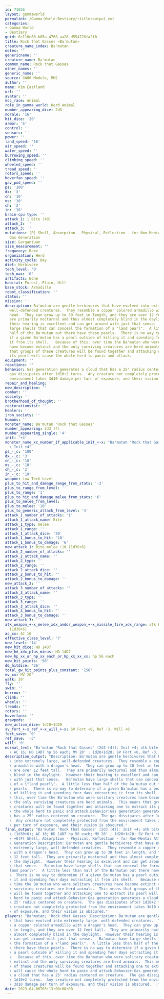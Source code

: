 ```yaml
---
id: 71036
layout: gammaworld
permalink: /Gamma-World-Bestiary/:title:output_ext
categories:
- Gamma World
- Bestiary
guid: 6c116e60-b05a-4768-aa28-d554726fa2f0
title: Rock that Gasses «Ba'mutan»
creature_name_index: Ba'mutan
notes: ''
genericname: ''
creature_name: Ba'mutan
common_name: Rock that Gasses
other_names: ''
generic_name: ''
source: GW06 Module, MM2
author: ''
name: Kim Eastland
url: ''
avatar: ''
mcc_race: Animal
role_in_gamma_world: Herd Animal
number_appearing_dice: 2d3
morale: '16'
hit_dice: '26'
armor: '6'
control: ''
sensors: ''
power: ''
land_speed: '16'
air_speed: ''
water_speed: ''
burrowing_speed: ''
climbing_speed: ''
wheeled_speed: ''
tread_speed: ''
rotors_speed: ''
hoverfan_speed: ''
gav_pod_speed: ''
ps: '100'
dx: '3'
cn: '10'
ms: '10'
ch: '2'
in: '10'
brain-cpu type: ''
attack_1: 1 Bite (40)
attack_2: ''
attack_3: ''
mutations: (P) Shell, Absorption - Physical, Reflection - for Non-Mental Attacks),
  Gas Generation
size: Gargantuan
size_measurement: ''
frequency: Rare
organization: Herd
activity_cycle: Day
diet: Herbivore
tech_level: '0'
tech_max: '0'
artifacts: None
habitat: Forest, Plain, Hill
base_stock: Armadillo
robot_classification: ''
status: ''
mission: ''
description: Ba'mutan are gentle herbivores that have evolved into extremely large,
  well-defended creatures.  They resemble a copper colored armadillo with a dragon's
  head.  They can grow up to 30 feet in length, and they are over 12 feet tall.  They
  are primarily nocturnal and thus almost completely blind in the daylight.  However
  their hearing is excellent and can get around with just that sense.   Ba'mutan have
  large shells that can conceal the formation of a "land pearl".  A little less than
  half of the Ba'mutan out there have these pearls.  There is no way to determine
  if a given Ba'mutan has a pearl outside of killing it and spending four days extracting
  it from its shell.   Because of this, over time the Ba'mutan who were solitary creatures
  have become extinct and the only surviving creatures are herd animals.  This means
  that groups of these creatures will be found together and attacking one to extract
  its pearl will cause the whole herd to panic and attack.
equipment: ''
reactions: ''
behavior: Gas generation generates a cloud that has a 25' radius centered on creature.  The
  gas dissipates after 1d10+2 turns.  Any creature not completely protected from the
  environment takes 3d10 damage per turn of exposure, and their vision is obscured.
repair_and_healing: ''
new_description: ''
combat: ''
society: ''
brotherhood_of_thought: ''
restorationsist: ''
healers: ''
iron_society: ''
humans: ''
monster_name: Ba'mutan 'Rock that Gasses'
number_appearing: 2d3 (4)
number_appearing_single: '4'
init: '+4'
monster_name_xx_number_if_applicable_init_+-x: "Ba'mutan 'Rock that Gasses' (2d3 (4)):\
  \ Init +4"
ps_-_c: '100'
dx_-_c: '3'
cn_-_c: '10'
ms_-_c: '10'
ch_-_c: '2'
in_-_c: '10'
weapon: Low Tech Level
plus_to_hit_and_damage_range_from_stats: '-3'
plus_to_range_from_level: ''
plus_to_range: '1'
plus_to_hit_and_damage_melee_from_stats: '6'
plus_to_melee_from_level: ''
plus_to_melee: '10'
plus_to_generic_attack_from_level: '4'
attack_1_number_of_attacks: '1'
attack_1_attack_name: Bite
attack_1_type: melee
attack_1_range: ''
attack_1_attack_dice: '30'
attack_1_bonus_to_hit: '10'
attack_1_bonus_to_damage: '6'
new_attack_1: Bite melee +10 (1d30+6)
attack_2_number_of_attacks: ''
attack_2_attack_name: ''
attack_2_type: ''
attack_2_range: ''
attack_2_attack_dice: ''
attack_2_bonus_to_hit: ''
attack_2_bonus_to_damage: ''
new_attack_2: ''
attack_3_number_of_attacks: ''
attack_3_attack_name: ''
attack_3_type: ''
attack_3_range: ''
attack_3_attack_dice: ''
attack_3_bonus_to_hit: ''
attack_3_bonus_to_damage: ''
new_attack_3: ''
atk_weapon_+-x_melee_xdx_andor_weapon_+-x_missile_fire_xdx_range: atk bite melee +10
  (1d30+6)
ac_xx: AC 16
effective_class_level: '7'
new_level: '14'
new_hit_dice: HD 14D7
new_hd_xdx_plus_minus: HD 14D7
new_hp_xx_or_hp_xx_each_or_hp_xx_xx_xx: hp 56 each
new_hit_points: '56'
d6_hitdice: '26'
total_gw_hit_points_plus_constant: '156'
mv_xx: MV 20'
walk: 20'
fly: ''
swim: ''
burrow: ''
climb: ''
wheels: ''
treads: ''
rotors: ''
hoverfans: ''
gravpods: ''
new_action_dice: 1d20+1d20
sv_fort_+-x_ref_+-x_will_+-x: SV Fort +0, Ref -3, Will +0
fort_save: '0'
ref_save: '-3'
will: '0'
normal_text: "Ba'mutan 'Rock that Gasses' (2d3 (4)): Init +4; atk bite melee +10 (1d30+6);\
  \ AC 16; HD 14D7 hp 56 each; MV 20' ; 1d20+1d20; SV Fort +0, Ref -3, Will +0"
description_output: "Description: Ba'mutan are gentle herbivores that have evolved\
  \ into extremely large, well-defended creatures.  They resemble a copper colored\
  \ armadillo with a dragon's head.  They can grow up to 30 feet in length, and they\
  \ are over 12 feet tall.  They are primarily nocturnal and thus almost completely\
  \ blind in the daylight.  However their hearing is excellent and can get around\
  \ with just that sense.   Ba'mutan have large shells that can conceal the formation\
  \ of a \"land pearl\".  A little less than half of the Ba'mutan out there have these\
  \ pearls.  There is no way to determine if a given Ba'mutan has a pearl outside\
  \ of killing it and spending four days extracting it from its shell.   Because of\
  \ this, over time the Ba'mutan who were solitary creatures have become extinct and\
  \ the only surviving creatures are herd animals.  This means that groups of these\
  \ creatures will be found together and attacking one to extract its pearl will cause\
  \ the whole herd to panic and attack.Behavior:Gas generation generates a cloud that\
  \ has a 25' radius centered on creature.  The gas dissipates after 1d10+2 turns.\
  \  Any creature not completely protected from the environment takes 3d10 damage\
  \ per turn of exposure, and their vision is obscured."
final_output: "Ba'mutan 'Rock that Gasses' (2d3 (4)): Init +4; atk bite melee +10\
  \ (1d30+6); AC 16; HD 14D7 hp 56 each; MV 20' ; 1d20+1d20; SV Fort +0, Ref -3, Will\
  \ +0(P) Shell, Absorption - Physical, Reflection - for Non-Mental Attacks), Gas\
  \ Generation Description: Ba'mutan are gentle herbivores that have evolved into\
  \ extremely large, well-defended creatures.  They resemble a copper colored armadillo\
  \ with a dragon's head.  They can grow up to 30 feet in length, and they are over\
  \ 12 feet tall.  They are primarily nocturnal and thus almost completely blind in\
  \ the daylight.  However their hearing is excellent and can get around with just\
  \ that sense.   Ba'mutan have large shells that can conceal the formation of a \"\
  land pearl\".  A little less than half of the Ba'mutan out there have these pearls.\
  \  There is no way to determine if a given Ba'mutan has a pearl outside of killing\
  \ it and spending four days extracting it from its shell.   Because of this, over\
  \ time the Ba'mutan who were solitary creatures have become extinct and the only\
  \ surviving creatures are herd animals.  This means that groups of these creatures\
  \ will be found together and attacking one to extract its pearl will cause the whole\
  \ herd to panic and attack.Behavior:Gas generation generates a cloud that has a\
  \ 25' radius centered on creature.  The gas dissipates after 1d10+2 turns.  Any\
  \ creature not completely protected from the environment takes 3d10 damage per turn\
  \ of exposure, and their vision is obscured."
players: "Ba'mutan; 'Rock that Gasses';Description: Ba'mutan are gentle herbivores\
  \ that have evolved into extremely large, well-defended creatures.  They resemble\
  \ a copper colored armadillo with a dragon's head.  They can grow up to 30 feet\
  \ in length, and they are over 12 feet tall.  They are primarily nocturnal and thus\
  \ almost completely blind in the daylight.  However their hearing is excellent and\
  \ can get around with just that sense.   Ba'mutan have large shells that can conceal\
  \ the formation of a \"land pearl\".  A little less than half of the Ba'mutan out\
  \ there have these pearls.  There is no way to determine if a given Ba'mutan has\
  \ a pearl outside of killing it and spending four days extracting it from its shell.\
  \   Because of this, over time the Ba'mutan who were solitary creatures have become\
  \ extinct and the only surviving creatures are herd animals.  This means that groups\
  \ of these creatures will be found together and attacking one to extract its pearl\
  \ will cause the whole herd to panic and attack.Behavior:Gas generation generates\
  \ a cloud that has a 25' radius centered on creature.  The gas dissipates after\
  \ 1d10+2 turns.  Any creature not completely protected from the environment takes\
  \ 3d10 damage per turn of exposure, and their vision is obscured.  |"
date: 2023-04-06T03:13:00+00:00
---
```

</br>